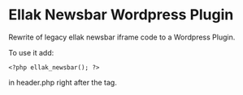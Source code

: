Ellak Newsbar Wordpress Plugin
==

Rewrite of legacy ellak newsbar iframe code to a Wordpress Plugin.

To use it add:

    <?php ellak_newsbar(); ?>

in header.php right after the <body> tag.
